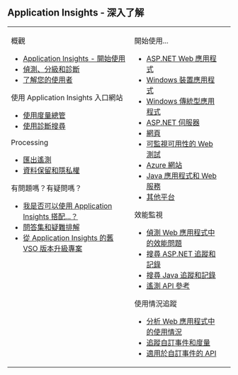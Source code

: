 ﻿## Application Insights - 深入了解


<table width="100%"><tr valign="top"><td>

概觀

<ul>
<li><a href="../articles/app-insights-get-started.md">Application Insights - 開始使用</a>
</li>
<li> <a href="../articles/app-insights-detect-triage-diagnose.md">偵測、分級和診斷</a>
</li>
<li><a href="../articles/app-insights-overview-usage.md">了解您的使用者</a></li>
</ul>


使用 Application Insights 入口網站

<ul>
<li><a href="../articles/app-insights-metrics-explorer.md">使用度量總管</a>
</li>
<li><a href="../articles/app-insights-diagnostic-search.md">使用診斷搜尋</a>
</li>
</ul>

Processing

<ul>
<li><a href="../articles/app-insights-export-telemetry.md">匯出遙測</a>
</li>
<li><a href="../articles/app-insights-data-retention-privacy.md">資料保留和隱私權</a>
</li>
</ul>

有問題嗎？有疑問嗎？

<ul>
<li><a href="../articles/app-insights-platforms.md">我是否可以使用 Application Insights 搭配...？</a></li>
<li><a href="../articles/app-insights-troubleshoot-faq.md">問答集和疑難排解</a>
</li>
<li><a href="../app-insights-upgrade-vso-azure/">從 Application Insights 的舊 VSO 版本升級專案</a>
</li>
</ul>

</td><td>


開始使用...

<ul>
<li><a href="../articles/app-insights-start-monitoring-app-health-usage.md">ASP.NET Web 應用程式</a>
</li>
<li><a href="../articles/app-insights-windows-get-started.md">Windows 裝置應用程式</a>
</li>
<li><a href="../articles/app-insights-windows-desktop.md">Windows 傳統型應用程式</a>
<li><a href="../articles/app-insights-monitor-performance-live-website-now.md">ASP.NET 伺服器</a>
</li>
<li><a href="../articles/app-insights-web-track-usage.md">網頁</a>
</li>
<li><a href="../articles/app-insights-monitor-web-app-availability.md">可監視可用性的 Web 測試</a>
</li>
<li><a href="../articles/insights-perf-analytics.md">Azure 網站</a>
</li>
<li><a href="../articles/app-insights-java-get-started.md">Java 應用程式和 Web 服務</a>
</li>
<li><a href="../articles/app-insights-platforms.md">其他平台</a>
</li>
</ul>


效能監視

<ul>
<li><a href="../articles/app-insights-web-monitor-performance.md">偵測 Web 應用程式中的效能問題</a>
</li>
<li><a href="../articles/app-insights-search-diagnostic-logs.md">搜尋 ASP.NET 追蹤和記錄</a>
</li>
<li><a href="../articles/app-insights-java-trace-logs.md">搜尋 Java 追蹤和記錄</a>
</li>
<li><a href="http://msdn.microsoft.com/library/azure/dn887942.aspx">遙測 API 參考</a>
</li>
</ul>

使用情況追蹤
<ul>
<li><a href="../articles/app-insights-web-track-usage.md">分析 Web 應用程式中的使用情況</a>
</li>
<li><a href="../articles/app-insights-web-track-usage-custom-events-metrics.md">追蹤自訂事件和度量</a>
</li>
<li><a href="http://msdn.microsoft.com/library/azure/dn887942.aspx">適用於自訂事件的 API</a>
</li>
</ul>

</td><td>
</td></tr></table>



<!--Link references-->

[portal]: http://portal.azure.com/
[start]: ../articles/app-insights-get-started.md
[greenbrown]: ../articles/app-insights-start-monitoring-app-health-usage.md
[redfield]: ../articles/app-insights-monitor-performance-live-website-now.md
[perf]: ../articles/app-insights-web-monitor-performance.md
[diagnostic]: ../articles/app-insights-diagnostic-search.md 
[availability]: ../articles/app-insights-monitor-web-app-availability.md
[usage]: ../articles/app-insights-web-track-usage.md
[track]: ../articles/app-insights-web-track-usage-custom-events-metrics.md
[qna]: ../articles/app-insights-troubleshoot-faq.md
[data]: ../articles/app-insights-data-retention-privacy.md
[export]: ../articles/app-insights-export-telemetry.md
[azure]: ../articles/insights-perf-analytics.md
[metrics]: ../articles/app-insights-metrics-explorer.md
[trace]: ../articles/app-insights-search-diagnostic-logs.md
[api]: http://msdn.microsoft.com/library/azure/dn887942.aspx
[detect]: ../articles/app-insights-detect-triage-diagnose.md
[knowUsers]: ../articles/app-insights-overview-usage.md
[java]: ../articles/app-insights-java-get-started.md
[javalogs]: ../articles/app-insights-java-trace-logs.md
[javareqs]: ../articles/app-insights-java-track-http-requests.md
[eclipse]: ../articles/app-insights-java-eclipse.md
[windows]: ../articles/app-insights-windows-get-started.md
[desktop]: ../articles/app-insights-windows-desktop.md
[windowsUsage]: ../articles/app-insights-windows-usage.md
[windowsCrash]: ../articles/app-insights-windows-crashes.md
[platforms]: ../articles/app-insights-platforms.md
[android]: https://github.com/Microsoft/AppInsights-Android


<!--HONumber=49-->